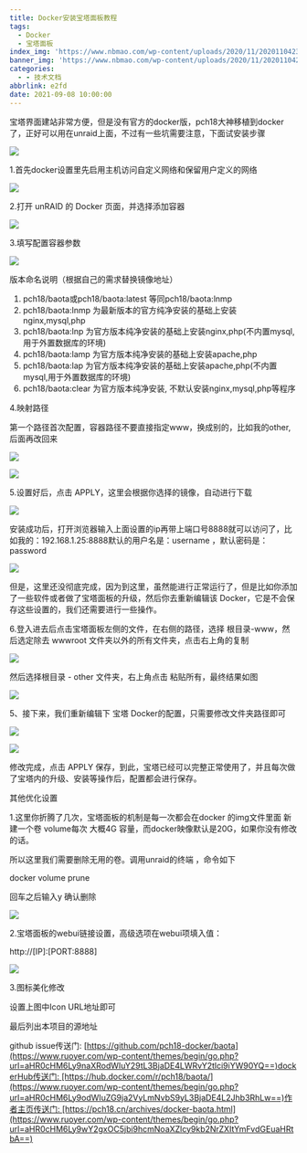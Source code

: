```yaml
---
title: Docker安装宝塔面板教程
tags:
  - Docker
  - 宝塔面板
index_img: 'https://www.nbmao.com/wp-content/uploads/2020/11/20201104232251-76e82.jpeg'
banner_img: 'https://www.nbmao.com/wp-content/uploads/2020/11/20201104232251-76e82.jpeg'
categories:
  - - 技术文档
abbrlink: e2fd
date: 2021-09-08 10:00:00
---
```




宝塔界面建站非常方便，但是没有官方的docker版，pch18大神移植到docker了，正好可以用在unraid上面，不过有一些坑需要注意，下面试安装步骤

![](https://www.nbmao.com/wp-content/uploads/2020/11/20201104232251-76e82.jpeg)

1.首先docker设置里先启用主机访问自定义网络和保留用户定义的网络

![](https://www.nbmao.com/wp-content/uploads/2020/11/20201104232252-2c8f7.jpeg)

2.打开 unRAID 的 Docker 页面，并选择添加容器

![](https://www.nbmao.com/wp-content/uploads/2020/11/20201104232253-a0e90.jpeg)

3.填写配置容器参数

![](https://www.nbmao.com/wp-content/uploads/2020/11/20201104232253-553e9.jpeg)

版本命名说明（根据自己的需求替换镜像地址）

1. pch18/baota或pch18/baota:latest 等同pch18/baota:lnmp
2. pch18/baota:lnmp 为最新版本的官方纯净安装的基础上安装nginx,mysql,php
3. pch18/baota:lnp 为官方版本纯净安装的基础上安装nginx,php(不内置mysql,用于外置数据库的环境)
4. pch18/baota:lamp 为官方版本纯净安装的基础上安装apache,php
5. pch18/baota:lap 为官方版本纯净安装的基础上安装apache,php(不内置mysql,用于外置数据库的环境)
6. pch18/baota:clear 为官方版本纯净安装, 不默认安装nginx,mysql,php等程序

4.映射路径

第一个路径首次配置，容器路径不要直接指定www，换成别的，比如我的other,后面再改回来

![](https://www.nbmao.com/wp-content/uploads/2020/11/20201104232253-2f92e.jpeg)

![](https://www.nbmao.com/wp-content/uploads/2020/11/20201104232254-5b75c.jpeg)

5.设置好后，点击 APPLY，这里会根据你选择的镜像，自动进行下载

![](https://www.nbmao.com/wp-content/uploads/2020/11/20201104232255-df636.jpeg)

安装成功后，打开浏览器输入上面设置的ip再带上端口号8888就可以访问了，比如我的：192.168.1.25:8888默认的用户名是：username ，默认密码是：password

![](https://www.nbmao.com/wp-content/uploads/2020/11/20201104232256-89f1b.jpeg)

但是，这里还没彻底完成，因为到这里，虽然能进行正常运行了，但是比如你添加了一些软件或者做了宝塔面板的升级，然后你去重新编辑该 Docker，它是不会保存这些设置的，我们还需要进行一些操作。

6.登入进去后点击宝塔面板左侧的文件，在右侧的路径，选择 根目录-www，然后选定除去 wwwroot 文件夹以外的所有文件夹，点击右上角的复制

![](https://www.nbmao.com/wp-content/uploads/2020/11/20201104232256-3b11d.jpeg)

然后选择根目录 - other 文件夹，右上角点击 粘贴所有，最终结果如图

![](https://www.nbmao.com/wp-content/uploads/2020/11/20201104232257-b765d.jpeg)

5、接下来，我们重新编辑下 宝塔 Docker的配置，只需要修改文件夹路径即可

![](https://www.nbmao.com/wp-content/uploads/2020/11/20201104232257-eb144.jpeg)

![](https://www.nbmao.com/wp-content/uploads/2020/11/20201104232257-d1c30.jpeg)

修改完成，点击 APPLY 保存，到此，宝塔已经可以完整正常使用了，并且每次做了宝塔内的升级、安装等操作后，配置都会进行保存。

其他优化设置

1.这里你折腾了几次，宝塔面板的机制是每一次都会在docker 的img文件里面 新建一个卷 volume每次 大概4G 容量，而docker映像默认是20G，如果你没有修改的话。

所以这里我们需要删除无用的卷。调用unraid的终端 ，命令如下

docker volume prune

回车之后输入y 确认删除

![](https://www.nbmao.com/wp-content/uploads/2020/11/20201104232258-a9d7e.jpeg)

2.宝塔面板的webui链接设置，高级选项在webui项填入值：

http://[IP]:[PORT:8888]

![](https://www.nbmao.com/wp-content/uploads/2020/11/20201104232258-cada8.jpeg)

3.图标美化修改

设置上图中Icon URL地址即可

最后列出本项目的源地址

github issue传送门: [https://github.com/pch18-docker/baota](https://www.ruoyer.com/wp-content/themes/begin/go.php?url=aHR0cHM6Ly9naXRodWIuY29tL3BjaDE4LWRvY2tlci9iYW90YQ==)dockerHub传送门: [https://hub.docker.com/r/pch18/baota/](https://www.ruoyer.com/wp-content/themes/begin/go.php?url=aHR0cHM6Ly9odWIuZG9ja2VyLmNvbS9yL3BjaDE4L2Jhb3RhLw==)作者主页传送门: [https://pch18.cn/archives/docker-baota.html](https://www.ruoyer.com/wp-content/themes/begin/go.php?url=aHR0cHM6Ly9wY2gxOC5jbi9hcmNoaXZlcy9kb2NrZXItYmFvdGEuaHRtbA==)